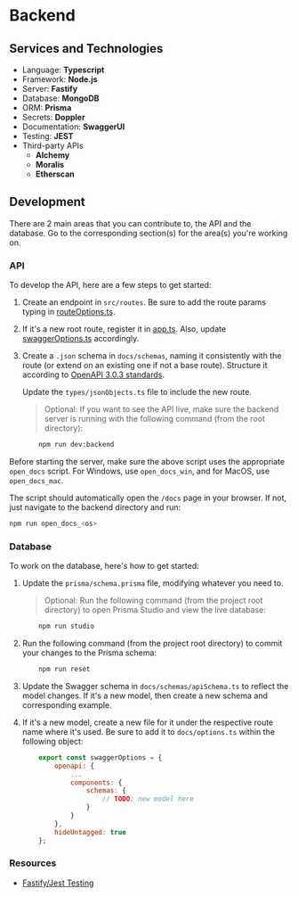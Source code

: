# Backend

## Services and Technologies

- Language: **Typescript**
- Framework: **Node.js**
- Server: **Fastify**
- Database: **MongoDB**
- ORM: **Prisma**
- Secrets: **Doppler**
- Documentation: **SwaggerUI**
- Testing: **JEST**
- Third-party APIs
  - **Alchemy**
  - **Moralis**
  - **Etherscan**

## Development

There are 2 main areas that you can contribute to, the API and the database. Go to the corresponding section(s) for the area(s) you're working on.

### API

To develop the API, here are a few steps to get started:

1. Create an endpoint in `src/routes`. Be sure to add the route params typing in [routeOptions.ts](src/lib/types/routeOptions.ts).

2. If it's a new root route, register it in [app.ts](src/app.ts). Also, update [swaggerOptions.ts](src/lib/swaggerOptions.ts) accordingly.

3. Create a `.json` schema in `docs/schemas`, naming it consistently with the route (or extend on an existing one if not a base route). Structure it according to [OpenAPI 3.0.3 standards](https://swagger.io/specification/).

    Update the `types/jsonObjects.ts` file to include the new route.

    > Optional: If you want to see the API live, make sure the backend server is running with the following command (from the root directory):

    ```sh
        npm run dev:backend
    ```

Before starting the server, make sure the above script uses the appropriate `open_docs` script. For Windows, use `open_docs_win`, and for MacOS, use `open_docs_mac`.

The script should automatically open the `/docs` page in your browser. If not, just navigate to the backend directory and run:

```sh
npm run open_docs_<os>
```

### Database

To work on the database, here's how to get started:

1. Update the `prisma/schema.prisma` file, modifying whatever you need to.

    > Optional: Run the following command (from the project root directory) to open Prisma Studio and view the live database:

    ```sh
        npm run studio
    ```

2. Run the following command (from the project root directory) to commit your changes to the Prisma schema:

    ```sh
        npm run reset
    ```

3. Update the Swagger schema in `docs/schemas/apiSchema.ts` to reflect the model changes. If it's a new model, then create a new schema and corresponding example.

4. If it's a new model, create a new file for it under the respective route name where it's used. Be sure to add it to `docs/options.ts` within the following object:

    ```js
        export const swaggerOptions = {
            openapi: {
                ...
                components: {
                    schemas: {
                        // TODO: new model here
                    }
                }
            },
            hideUntagged: true
        };
    ```

### Resources

- [Fastify/Jest Testing](https://dev.to/thenodemann/setup-a-fastify-app-with-jest-tests-the-right-way-43ih)
